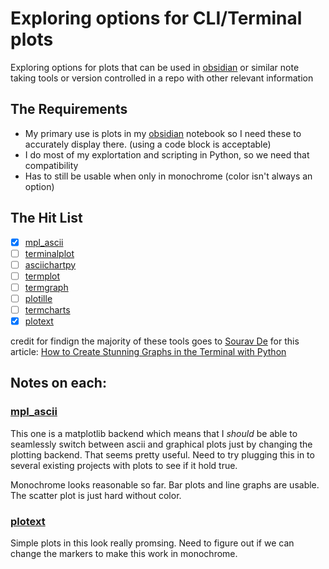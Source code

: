# Exploring options for CLI/Terminal plots

Exploring options for plots that can be used in [obsidian](https://obsidian.md) or similar note taking tools or version controlled in a repo with other relevant information

## The Requirements
- My primary use is plots in my [obsidian](https://obsidian.md) notebook so I need these to accurately display there. (using a code block is acceptable)
- I do most of my explortation and scripting in Python, so we need that compatibility
- Has to still be usable when only in monochrome (color isn't always an option)

## The Hit List

- [x] [mpl_ascii](https://github.com/chriscave/mpl_ascii)
- [ ] [terminalplot](https://github.com/kressi/terminalplot)
- [ ] [asciichartpy](https://pypi.org/project/asciichartpy/)
- [ ] [termplot](https://github.com/justnoise/termplot)
- [ ] [termgraph](https://github.com/sgeisler/termgraph)
- [ ] [plotille](https://github.com/sgeisler/termgraph)
- [ ] [termcharts](https://pypi.org/project/termcharts/)
- [x] [plotext](https://github.com/piccolomo/plotext)

credit for findign the majority of these tools goes to [Sourav De](https://medium.com/@SrvZ) for this article: [How to Create Stunning Graphs in the Terminal with Python](https://medium.com/@SrvZ/how-to-create-stunning-graphs-in-the-terminal-with-python-2adf9d012131)

## Notes on each:

### [mpl_ascii](https://github.com/chriscave/mpl_ascii)

This one is a matplotlib backend which means that I *should* be able to seamlessly switch between ascii and graphical plots just by changing the plotting backend. That seems pretty useful. Need to try plugging this in to several existing projects with plots to see if it hold true.

Monochrome looks reasonable so far. Bar plots and line graphs are usable. The scatter plot is just hard without color.

### [plotext](https://github.com/piccolomo/plotext)

Simple plots in this look really promsing. Need to figure out if we can change the markers to make this work in monochrome.
